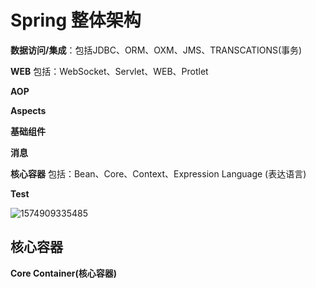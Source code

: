 # Spring 整体架构

**数据访问/集成**：包括JDBC、ORM、OXM、JMS、TRANSCATIONS(事务)

**WEB**  包括：WebSocket、Servlet、WEB、Protlet

**AOP** 

**Aspects**

**基础组件**

**消息**

**核心容器**     包括：Bean、Core、Context、Expression Language (表达语言)

**Test**

![1574909335485](C:\Users\FANXIA~1\AppData\Local\Temp\1574909335485.png)

## 核心容器

**Core Container(核心容器)**













